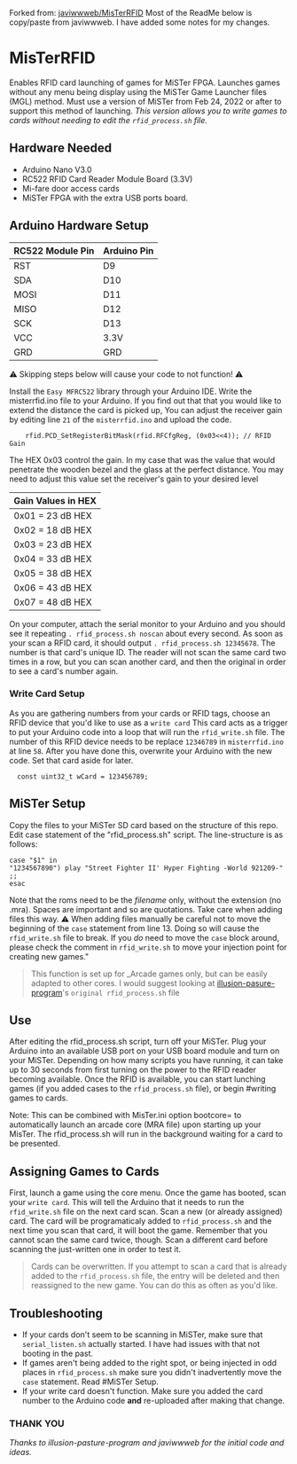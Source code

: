 Forked from: [javiwwweb/MisTerRFID](https://github.com/javiwwweb/MisTerRFID)
Most of the ReadMe below is copy/paste from javiwwweb. I have added some notes for my changes.
# MisTerRFID
Enables RFID card launching of games for MiSTer FPGA. Launches games without any menu being display using the MiSTer Game Launcher files (MGL) method. Must use a version of MiSTer from Feb 24, 2022 or after to support this method of launching. *This version allows you to write games to cards without needing to edit the `rfid_process.sh` file.*

## Hardware Needed
- Arduino Nano V3.0 
- RC522 RFID Card Reader Module Board (3.3V)
- Mi-fare door access cards
- MiSTer FPGA with the extra USB ports board.

## Arduino Hardware Setup
| RC522 Module Pin | Arduino Pin|
|---|---|
|RST|D9|
|SDA|D10|
|MOSI|D11|
|MISO|D12|
|SCK|D13|
|VCC|3.3V|
|GRD|GRD|

:warning: Skipping steps below will cause your code to not function! :warning:

Install the `Easy MFRC522` library through your Arduino IDE. Write the misterrfid.ino file to your Arduino. If you find out that that you would like to extend the distance the card is picked up, You can adjust the receiver gain by editing line `21` of the `misterrfid.ino` and upload the code.

```
    rfid.PCD_SetRegisterBitMask(rfid.RFCfgReg, (0x03<<4)); // RFID Gain
```

The HEX 0x03 control the gain. In my case that was the value that would penetrate the wooden bezel and the glass at the perfect distance. You may need to adjust this value set the receiver's gain to your desired level

 | Gain Values in HEX |
 |---|
 | 0x01 = 23 dB HEX |
 | 0x02 = 18 dB HEX | 
 | 0x03 = 23 dB HEX |
 | 0x04 = 33 dB HEX |
 | 0x05 = 38 dB HEX |
 | 0x06 = 43 dB HEX |
 | 0x07 = 48 dB HEX |

On your computer, attach the serial monitor to your Arduino and you should see it repeating `. rfid_process.sh noscan` about every second. As soon as your scan a RFID card, it should output `. rfid_process.sh 12345678`. The number is that card's unique ID. The reader will not scan the same card two times in a row, but you can scan another card, and then the original in order to see a card's number again.

### Write Card Setup
As you are gathering numbers from your cards or RFID tags, choose an RFID device that you'd like to use as a `write card` This card acts as a trigger to put your Arduino code into a loop that will run the `rfid_write.sh` file. The number of this RFID device needs to be replace `12346789` in `misterrfid.ino` at line `58`. After you have done this, overwrite your Arduino with the new code. Set that card aside for later.

```
  const uint32_t wCard = 123456789;

```

## MiSTer Setup
Copy the files to your MiSTer SD card based on the structure of this repo. Edit case statement of the "rfid_process.sh" script. The line-structure is as follows:

```
case "$1" in
"1234567890") play "Street Fighter II' Hyper Fighting -World 921209-" ;;
esac
```

 Note that the roms need to be the *filename* only, without the extension (no .mra). Spaces are important and so are quotations. Take care when adding files this way. 
 :warning: When adding files manually be careful not to move the beginning of the `case` statement from line 13. Doing so will cause the `rfid_write.sh` file to break. If you *do* need to move the `case` block around, please check the comment in `rfid_write.sh` to move your injection point for creating new games."

> This function is set up for _Arcade games only, but can be easily adapted to other cores. I would suggest looking at [illusion-pasure-program](https://github.com/illusion-pasture-program/snesRFID)'s `original rfid_process.sh` file

## Use
After editing the rfid_process.sh script, turn off your MiSTer. Plug your Arduino into an available USB port on your USB board module and turn on your MiSTer. Depending on how many scripts you have running, it can take up to 30 seconds from first turning on the power to the RFID reader becoming available. Once the RFID is available, you can start lunching games (if you added cases to the `rfid_process.sh` file), or begin #writing games to cards. 

Note: This can be combined with MisTer.ini option bootcore= to automatically launch an arcade core (MRA file) upon starting up your MisTer. The rfid_process.sh will run in the background waiting for a card to be presented.  

## Assigning Games to Cards
First, launch a game using the core menu. Once the game has booted, scan your `write card`. This will tell the Arduino that it needs to run the `rfid_write.sh` file on the next card scan. Scan a new (or already assigned) card. The card will be programaticaly added to `rfid_process.sh` and the next time you scan that card, it will boot the game. Remember that you cannot scan the same card twice, though. Scan a different card before scanning the just-written one in order to test it.

> Cards can be overwritten. If you attempt to scan a card that is already added to the `rfid_process.sh` file, the entry will be deleted and then reassigned to the new game. You can do this as often as you'd like. 

## Troubleshooting
- If your cards don't seem to be scanning in MiSTer, make sure that `serial_listen.sh` actually started. I have had issues with that not booting in the past.
- If games aren't being added to the right spot, or being injected in odd places in `rfid_process.sh` make sure you didn't inadvertently move the `case` statement. Read #MiSTer Setup. 
- If your write card doesn't function. Make sure you added the card number to the Arduino code **and** re-uploaded after making that change.

### THANK YOU
*Thanks to illusion-pasture-program and javiwwweb for the initial code and ideas.*
